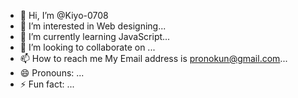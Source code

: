 - 👋 Hi, I’m @Kiyo-0708
- 👀 I’m interested in Web designing...
- 🌱 I’m currently learning JavaScript...
- 💞️ I’m looking to collaborate on ...
- 📫 How to reach me My Email address is pronokun@gmail.com...
- 😄 Pronouns: ...
- ⚡ Fun fact: ...

<!---
Kiyo-0708/Kiyo-0708 is a ✨ special ✨ repository because its `README.md` (this file) appears on your GitHub profile.
You can click the Preview link to take a look at your changes.
--->
